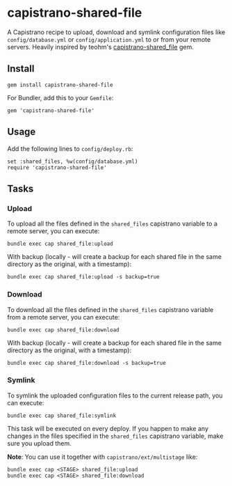 # capistrano-shared-file
A Capistrano recipe to upload, download and symlink configuration files like `config/database.yml` or `config/application.yml` to or from your remote servers. Heavily inspired by teohm's [capistrano-shared_file](https://github.com/teohm/capistrano-shared_file) gem.

## Install

    gem install capistrano-shared-file

For Bundler, add this to your `Gemfile`:

    gem 'capistrano-shared-file'

## Usage

Add the following lines to `config/deploy.rb`:

    set :shared_files, %w(config/database.yml)
    require 'capistrano-shared-file'

## Tasks

### Upload

To upload all the files defined in the `shared_files` capistrano variable to a remote server, you can execute:

    bundle exec cap shared_file:upload

With backup (locally - will create a backup for each shared file in the same directory as the original, with a timestamp):

    bundle exec cap shared_file:upload -s backup=true

### Download

To download all the files defined in the `shared_files` capistrano variable from a remote server, you can execute:

    bundle exec cap shared_file:download

With backup (locally - will create a backup for each shared file in the same directory as the original, with a timestamp):

    bundle exec cap shared_file:download -s backup=true
    
### Symlink

To symlink the uploaded configuration files to the current release path, you can execute:

    bundle exec cap shared_file:symlink
    
This task will be executed on every deploy. If you happen to make any changes in the files specified in the `shared_files` capistrano variable, make sure you upload them.

**Note**: You can use it together with `capistrano/ext/multistage` like:

    bundle exec cap <STAGE> shared_file:upload
    bundle exec cap <STAGE> shared_file:download
